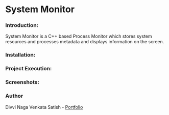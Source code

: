 # System Monitor

### Introduction:

System Monitor is a C++ based Process Monitor which stores system resources and processes metadata and displays information on the screen.

### Installation:


### Project Execution:


### Screenshots:

### Author

Divvi Naga Venkata Satish - [Portfolio](https://satishdivvi.github.io)